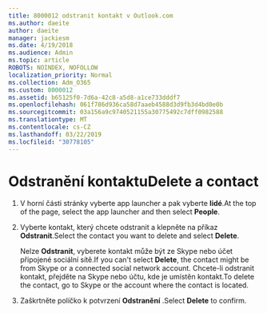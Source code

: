 ```yaml
---
title: 8000012 odstranit kontakt v Outlook.com
ms.author: daeite
author: daeite
manager: jackiesm
ms.date: 4/19/2018
ms.audience: Admin
ms.topic: article
ROBOTS: NOINDEX, NOFOLLOW
localization_priority: Normal
ms.collection: Adm_O365
ms.custom: 8000012
ms.assetid: b65125f0-7d6a-42c8-a5d8-a1ce733dddf7
ms.openlocfilehash: 061f786d936ca58d7aaeb4588d3d9fb3d4bd0e0b
ms.sourcegitcommit: 03a156a9c9740521155a30775492c7dff0982588
ms.translationtype: MT
ms.contentlocale: cs-CZ
ms.lasthandoff: 03/22/2019
ms.locfileid: "30778105"
---
```

# <a name="delete-a-contact"></a><span data-ttu-id="0f9b9-102">Odstranění kontaktu</span><span class="sxs-lookup"><span data-stu-id="0f9b9-102">Delete a contact</span></span>

1. <span data-ttu-id="0f9b9-103">V horní části stránky vyberte app launcher a pak vyberte **lidé**.</span><span class="sxs-lookup"><span data-stu-id="0f9b9-103">At the top of the page, select the app launcher  and then select **People**.</span></span> 
    
2. <span data-ttu-id="0f9b9-104">Vyberte kontakt, který chcete odstranit a klepněte na příkaz **Odstranit**.</span><span class="sxs-lookup"><span data-stu-id="0f9b9-104">Select the contact you want to delete and select **Delete**.</span></span>
    
    <span data-ttu-id="0f9b9-105">Nelze **Odstranit**, vyberete kontakt může být ze Skype nebo účet připojené sociální sítě.</span><span class="sxs-lookup"><span data-stu-id="0f9b9-105">If you can't select **Delete**, the contact might be from Skype or a connected social network account.</span></span> <span data-ttu-id="0f9b9-106">Chcete-li odstranit kontakt, přejděte na Skype nebo účtu, kde je umístěn kontakt.</span><span class="sxs-lookup"><span data-stu-id="0f9b9-106">To delete the contact, go to Skype or the account where the contact is located.</span></span>
    
3. <span data-ttu-id="0f9b9-107">Zaškrtněte políčko k potvrzení **Odstranění** .</span><span class="sxs-lookup"><span data-stu-id="0f9b9-107">Select **Delete** to confirm.</span></span> 
    

